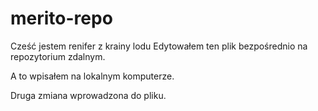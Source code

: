 # merito-repo
Cześć jestem renifer z krainy lodu
Edytowałem ten plik bezpośrednio na repozytorium zdalnym.

A to wpisałem na lokalnym komputerze.

Druga zmiana wprowadzona do pliku.